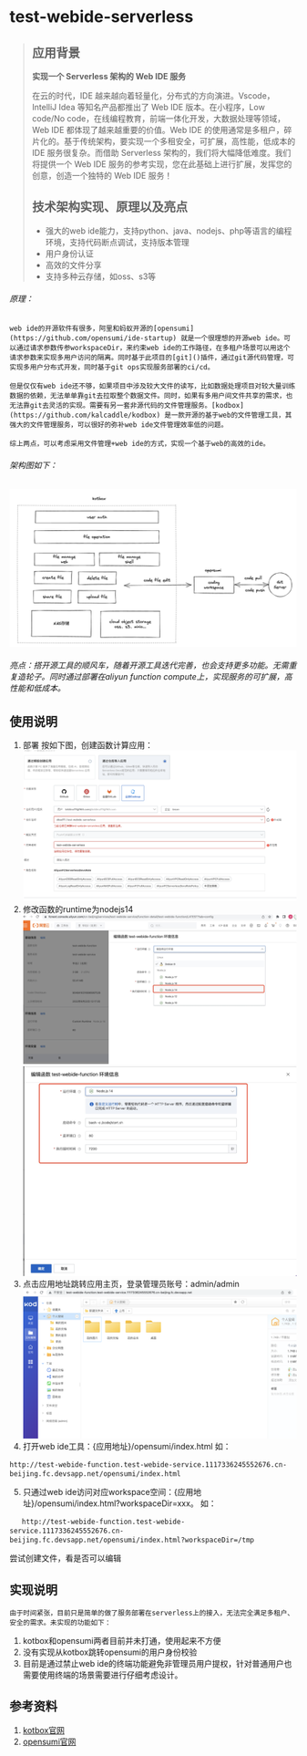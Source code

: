 # test-webide-serverless

> ## 应用背景
>
> **实现一个 Serverless 架构的 Web IDE 服务**
>
> 在云的时代，IDE 越来越向着轻量化，分布式的方向演进。Vscode，IntelliJ Idea 等知名产品都推出了 Web IDE 版本。在小程序，Low code/No code，在线编程教育，前端一体化开发，大数据处理等领域，Web IDE 都体现了越来越重要的价值。Web IDE 的使用通常是多租户，碎片化的。基于传统架构，要实现一个多租安全，可扩展，高性能，低成本的 IDE 服务很复杂。而借助 Serverless 架构的，我们将大幅降低难度。我们将提供一个 Web IDE 服务的参考实现，您在此基础上进行扩展，发挥您的创意，创造一个独特的 Web IDE 服务！
>
> ## 技术架构实现、原理以及亮点
>
> * 强大的web ide能力，支持python、java、nodejs、php等语言的编程环境，支持代码断点调试，支持版本管理
> * 用户身份认证
> * 高效的文件分享
> * 支持多种云存储，如oss、s3等

###### 原理：

    web ide的开源软件有很多，阿里和蚂蚁开源的[opensumi](https://github.com/opensumi/ide-startup) 就是一个很理想的开源web ide。可以通过请求参数传参workspaceDir，来约束web ide的工作路径，在多租户场景可以用这个请求参数来实现多用户访问的隔离。同时基于此项目的[git]()插件，通过git源代码管理，可实现多用户分布式开发，同时基于git ops实现服务部署的ci/cd。

    但是仅仅有web ide还不够，如果项目中涉及较大文件的读写，比如数据处理项目对较大量训练数据的依赖，无法单单靠git去拉取整个数据文件。同时，如果有多用户间文件共享的需求，也无法靠git去灵活的实现。需要有另一套非源代码的文件管理服务。[kodbox](https://github.com/kalcaddle/kodbox) 是一款开源的基于web的文件管理工具，其强大的文件管理服务，可以很好的弥补web ide文件管理效率低的问题。

    综上两点，可以考虑采用文件管理+web ide的方式，实现一个基于web的高效的ide。

###### 架构图如下：

![1661085816499](image/README/1661085816499.png)

###### 亮点：搭开源工具的顺风车，随着开源工具迭代完善，也会支持更多功能。无需重复造轮子。同时通过部署在aliyun function compute上，实现服务的可扩展，高性能和低成本。

## 使用说明

1. 部署
   按如下图，创建函数计算应用：
   ![1661088641204](image/README/1661088641204.png)
2. 修改函数的runtime为nodejs14
   ![1661144373671](image/README/1661144373671.jpg)
   ![1661144408573](image/README/1661144408573.jpg)
3. 点击应用地址跳转应用主页，登录管理员账号：admin/admin
   ![1661135954636](image/README/1661135954636.png)
4. 打开web ide工具：{应用地址}/opensumi/index.html
   如：
   
```
http://test-webide-function.test-webide-service.1117336245552676.cn-beijing.fc.devsapp.net/opensumi/index.html
```

5. 只通过web ide访问对应workspace空间：{应用地址}/opensumi/index.html?workspaceDir=xxx。
   如：
```
   http://test-webide-function.test-webide-service.1117336245552676.cn-beijing.fc.devsapp.net/opensumi/index.html?workspaceDir=/tmp
```
   尝试创建文件，看是否可以编辑

## 实现说明

    由于时间紧张，目前只是简单的做了服务部署在serverless上的接入，无法完全满足多租户、安全的需求。未实现的功能如下：

1. kotbox和opensumi两者目前并未打通，使用起来不方便
2. 没有实现从kotbox跳转opensumi的用户身份校验
3. 目前是通过禁止web ide的终端功能避免非管理员用户提权，针对普通用户也需要使用终端的场景需要进行仔细考虑设计。

## 参考资料

1. [kotbox官网](http://kodcloud.com/)
2. [opensumi官网](https://opensumi.com/zh)
